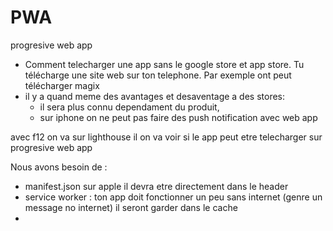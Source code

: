 # PWA
progresive web app 

- Comment telecharger une app sans le google store et app store. Tu télécharge une site web sur ton telephone. Par exemple ont peut télécharger magix 
- il y a quand meme des avantages et desaventage a des stores: 
    - il sera plus connu dependament du produit, 
    - sur iphone on ne peut pas faire des push notification avec web app

avec f12 on va sur lighthouse il on va voir si le app peut etre telecharger sur progresive web app

Nous avons besoin de :
- manifest.json sur apple il devra etre directement dans le header 
- service worker : ton app doit fonctionner un peu sans internet (genre un message no internet) il seront garder dans le cache
- 